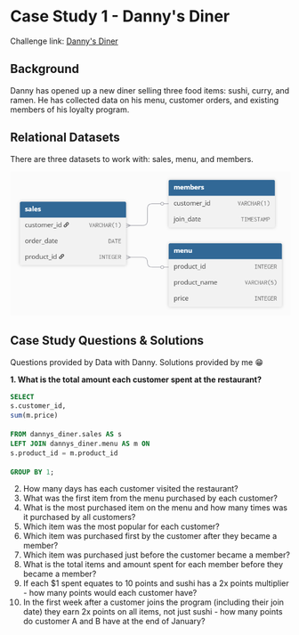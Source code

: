 # Case Study 1 - Danny's Diner #
Challenge link: [Danny's Diner](https://8weeksqlchallenge.com/case-study-1/)

## Background ##
Danny has opened up a new diner selling three food items: sushi, curry, and ramen.
He has collected data on his menu, customer orders, and existing members of his loyalty program.

## Relational Datasets ##
There are three datasets to work with: sales, menu, and members.

![Danny's Diner](https://github.com/KilroyCodes/8-Week-SQL-Challenge/blob/main/Danny's%20Diner%20relational%20databases.png)

## Case Study Questions & Solutions ##
Questions provided by Data with Danny. Solutions provided by me :grin:

**1. What is the total amount each customer spent at the restaurant?**
```sql
SELECT
s.customer_id,
sum(m.price)

FROM dannys_diner.sales AS s
LEFT JOIN dannys_diner.menu AS m ON
s.product_id = m.product_id

GROUP BY 1;
```

2. How many days has each customer visited the restaurant?
3. What was the first item from the menu purchased by each customer?
4. What is the most purchased item on the menu and how many times was it purchased by all customers?
5. Which item was the most popular for each customer?
6. Which item was purchased first by the customer after they became a member?
7. Which item was purchased just before the customer became a member?
8. What is the total items and amount spent for each member before they became a member?
9. If each $1 spent equates to 10 points and sushi has a 2x points multiplier - how many points would each customer have?
10. In the first week after a customer joins the program (including their join date) they earn 2x points on all items, not just sushi - how many points do customer A and B have at the end of January?
